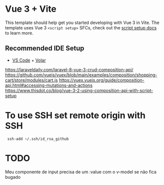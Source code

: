 # Vue 3 + Vite

This template should help get you started developing with Vue 3 in Vite. The template uses Vue 3 `<script setup>` SFCs, check out the [script setup docs](https://v3.vuejs.org/api/sfc-script-setup.html#sfc-script-setup) to learn more.

## Recommended IDE Setup

- [VS Code](https://code.visualstudio.com/) + [Volar](https://marketplace.visualstudio.com/items?itemName=Vue.volar)


https://laraveldaily.com/laravel-8-vue-3-crud-composition-api/
https://github.com/vuejs/vuex/blob/main/examples/composition/shopping-cart/store/modules/cart.js
https://vuex.vuejs.org/guide/composition-api.html#accessing-mutations-and-actions
https://www.thisdot.co/blog/vue-3-2-using-composition-api-with-script-setup


# To use SSH set remote origin with SSH 
```
 ssh-add ~/.ssh/id_rsa_github
```

# TODO

Meu componente de input precisa de um :value com o v-model se não fica bugado